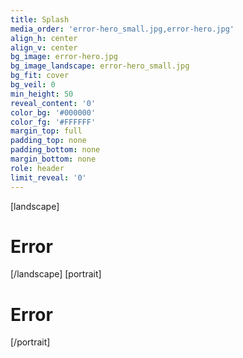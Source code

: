 ```yaml
---
title: Splash
media_order: 'error-hero_small.jpg,error-hero.jpg'
align_h: center
align_v: center
bg_image: error-hero.jpg
bg_image_landscape: error-hero_small.jpg
bg_fit: cover
bg_veil: 0
min_height: 50
reveal_content: '0'
color_bg: '#000000'
color_fg: '#FFFFFF'
margin_top: full
padding_top: none
padding_bottom: none
margin_bottom: none
role: header
limit_reveal: '0'
---
```


[landscape]
# Error
[/landscape]
[portrait]
# Error
[/portrait]

